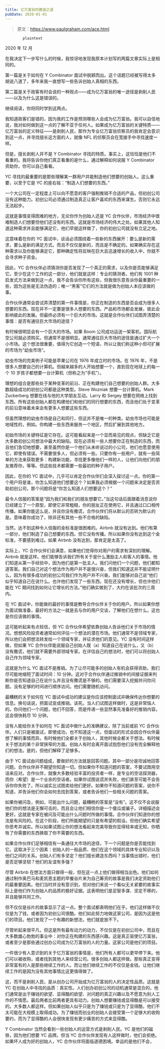 ```yaml
---
title: 亿万富翁的建造之道
pubDate: 2020-01-01
---
```


> 原文：https://www.paulgraham.com/ace.html 

            plaintext
2020 年 12 月

在我决定下一步写什么的时候，我惊讶地发现我原本计划写的两篇文章实际上是相同的。

第一篇是关于如何在 Y Combinator 面试中脱颖而出。这个话题已经被写得太多胡说八道了，多年来我一直想写一些告诉创始人真相的东西。

第二篇是关于政客有时会说的一种观点——成为亿万富翁的唯一途径是剥削人民——以及为什么这是错误的。

继续阅读，你将同时学到这两点。

我知道政客们是错的，因为我的工作是预测哪些人会成为亿万富翁。我可以自信地说，我对如何做到这一点的了解不亚于任何人。如果成为亿万富翁的关键特质——亿万富翁的定义特征——是剥削人民，那作为专业亿万富翁侦察员的我肯定会意识到这一点，并寻找擅长这方面的人，就像 NFL 的侦察员会在宽接手中寻找速度一样。

但是，擅长剥削人并不是 Y Combinator 寻找的特质。事实上，这恰恰是他们不看重的。我将告诉你他们真正看重的是什么，通过解释如何说服 Y Combinator 资助你，你可以自己看看。

YC 寻找的最重要的是那些理解某一群用户并能制造他们想要的创始人。这么重要，以至于它是 YC 的座右铭：“制造人们想要的东西。”

一个大公司在一定程度上可以向不愿意的客户强制推销不合适的产品，但初创公司没有这种能力。初创公司必须通过制造真正让客户喜欢的东西来谋生。否则它永远无法起步。

这就是事情变得困难的地方，无论你作为创始人还是 YC 合作伙伴，市场经济中很难制造人们想要但他们还没有的东西。这就是市场经济的伟大之处。如果其他人知道这种需求并且能够满足它，他们早就这样做了，你的初创公司就没有立足之地。

这意味着在你的 YC 面试中，谈话必须围绕着一些新的东西展开：要么是新的需求，要么是新的满足方式。而且不仅仅是新的，而且是不确定的。如果确实存在这种需求以及你能够满足它，那种确定性将反映在巨大且迅速增长的收入中，你就不会寻求种子资金。

因此，YC 合作伙伴必须猜测你是否发现了一个真正的需求，以及你是否能够满足它。至少在这个工作的这一部分，他们就是这样：专业的猜测者。他们有 1001 种启发式方法来做到这一点，我不会告诉你所有这些，但我很乐意告诉你最重要的一些，因为这些是无法伪造的；唯一“黑客”它们的方法就是做为创始人本应该做的事。

合作伙伴通常会尝试弄清楚的第一件事情是，你正在制造的东西是否会成为很多人想要的东西。现在并不一定要是很多人想要的东西。产品和市场都会发展，彼此会影响彼此的发展。但最终必须有一个巨大的市场。这就是合作伙伴们试图弄清楚的事情：是否有通往巨大市场的途径？

有时候很明显会有一个巨大的市场。如果 Boom 公司成功运送一架客机，国际航空公司就必须购买。但通常不是很明显。通常通往巨大市场的途径是通过扩大一个小市场。这个想法很重要，值得为它创造一个短语，所以让我们称这种小但可扩展的市场为“幼虫市场”。

幼虫市场的完美例子可能是苹果公司在 1976 年成立时的市场。在 1976 年，不是很多人想要自己的计算机。但越来越多的人开始想要一个，直到现在地球上的每一个 10 岁孩子都想要一台计算机（但称之为“手机”）。

理想的组合是那些处于某种变革的前沿、正在构建他们自己想要的创始人群。大多数超级成功的初创公司都是这种类型。Steve Wozniak 想要一台计算机。Mark Zuckerberg 想要在线与他的大学朋友互动。Larry 和 Sergey 想要在网络上找到东西。所有这些创始人都在构建他们和他们的同行想要的东西，而且他们处于变革的前沿意味着未来会有更多人想要这些东西。

但虽然理想的幼虫市场是自己和同行，但这并不是唯一的种类。幼虫市场也可能是地域性的，例如。你构建一些东西来服务一个地区，然后扩展到其他地方。

初始市场的关键特征是它存在。这可能看起来是一个显而易见的观点，但缺乏它是大多数初创公司想法中最大的缺陷。现在必须有一些人想要你正在制造的东西，而且他们急切地想要，甚至虽然你是一个他们从未听说过的小公司，他们也愿意使用它，即使有错误。不需要很多人，但必须有一些。只要你有一些用户，就有一些简单的方法来获取更多：构建新功能，寻找更多像他们一样的人，让他们向他们的朋友推荐你，等等。但这些技术都需要一些最初的种子用户。

因此，在你的 YC 面试中，几乎可以肯定合作伙伴们会深入探讨这一点。你的第一个用户将是谁，你怎么知道他们想要这个？如果我必须根据一个问题来决定是否资助初创公司，那个问题将是“你怎么知道人们想要这个？”

最令人信服的答案是“因为我们和我们的朋友想要它。”当这句话后面跟着消息说你已经建立了一个原型，即使它非常粗糙，你的朋友正在使用它，并且通过口口相传传播。如果你能这么说，并且你没有撒谎，合作伙伴们将从默认的否转为默认的是。意味着你成功了，除非还有其他一些不合格的缺陷。

当然，达不到这种令人信服的金标准是很困难的。Airbnb 就没有达到。他们有第一部分，他们制造了自己想要的东西。但它没有传播。所以如果你没有达到这个金标准，不要感到难过。如果 Airbnb 没有达到，那肯定是太高了。

实际上，YC 合作伙伴们会满意，如果他们觉得你对用户的需求有深刻的理解。Airbnb 就是这样。他们能够告诉我们所有关于是什么激励主人和客人的事情。他们知道从第一手经验中，因为他们是第一批主人。我们问他们一个问题，他们都知道答案。我们自己对这个想法作为用户并不是很兴奋，但我们知道这并不能证明什么，因为有很多成功的初创公司我们作为用户并不兴奋。我们能够对自己说“他们似乎知道自己在说什么。也许他们发现了一些东西。现在还没有增长，但也许他们能在 YC 期间找到如何让它增长的方法。”他们确实做到了，大约在该批次的三周内。

在 YC 面试中，你能做的最好的事情是教导合作伙伴关于你的用户。所以如果你想为面试做准备，最好的方法之一就是去与你的用户交谈，了解他们在想什么。这也是你应该做的事情。

这可能听起来有点轻信，但 YC 合作伙伴希望依靠创始人告诉他们关于市场的情况。想想风险投资者通常如何评估一个想法的潜在市场。他们通常不是领域专家，所以他们会把想法转发给一个领域专家，并征求他们的意见。YC 没有时间这样做，但如果 YC 合作伙伴能说服自己创始人既（a）知道自己在说什么，又（b）没有撒谎，他们就不需要外部领域专家。在评估自己的想法时，他们可以将创始人自己作为领域专家。

这就是为什么 YC 面试不是推销。为了让尽可能多的创始人有机会获得资助，我们尽可能地缩短了面试时间：10 分钟。这对于合作伙伴通过推销中的间接证据来判断你是否知道自己在说什么并且没有撒谎是不够的。他们需要深入挖掘并问你问题。没有足够的时间进行顺序访问。他们需要随机访问。

最糟糕的关于如何在 YC 面试中成功的建议是你应该控制面试并确保传达你想要的信息。换句话说，把面试变成推销。该死。当人们试图这样做时，这是非常恼人的。你问他们一个问题，他们不回答，而是传递一些显然事先准备好的推销内容。这会很快耗尽 10 分钟。

没有人能给你关于如何在 YC 面试中做什么的准确建议，除了当前或前 YC 合作伙伴。人们只是被面试，即使成功，也不知道这一点，但面试的形式会因合作伙伴最想了解的事情而异。有时候他们全都关于创始人，其他时候全都关于想法。有时候关于想法的某个非常狭窄的方面。创始人有时会离开面试抱怨他们没有完全解释他们的想法。是的，但他们解释了足够多。

由于 YC 面试由问题组成，要做好的方法就是回答问题。其中一部分是坦诚地回答问题。合作伙伴并不期望你知道一切。但如果你不知道问题的答案，不要试图用空话来应对。合作伙伴，就像大多数经验丰富的投资者一样，是专业的空话探测器，而你（希望）是一个业余的空话者。如果你试图说谎并失败，他们甚至可能不会告诉你你失败了。所以诚实比试图卖给他们更好。如果你不知道问题的答案，说你不知道，并告诉他们你会如何去找到答案，或者告诉他们一些相关问题的答案。

如果你被问及，例如，可能出什么问题，最糟糕的答案是“没有”。这不仅不会说服他们你的想法是无懈可击的，而且会让他们相信你是一个傻瓜或骗子。详细描述会更好。这就是专家在被问及可能出什么问题时所做的事情。合作伙伴们知道你的想法是有风险的。在这个阶段，他们所能期望的只是有希望的假设。但他们确实希望你思考并诚实。所以如果试图让你的想法看起来完美导致你显得轻率或无知，你牺牲了你需要的东西换取了你不需要的东西。

如果合作伙伴们足够相信有一条通往大市场的途径，下一个问题是你是否能找到它。这取决于三个因素：创始人的一般品质、他们在这个领域的具体专业知识以及他们之间的关系。创始人们有多坚定？他们擅长建造东西吗？当事情出错时，他们是否足够坚韧？他们的友谊有多强？

尽管 Airbnb 在想法方面只做得一般，但在这一点上他们做得相当出色。他们如何通过制作奥巴马和麦凯恩主题的早餐谷片来为自己筹资的故事是我们决定资助他们的最重要因素。他们当时并没有意识到，但对他们来说一个看似无关紧要的故事实际上是他们作为创始人的品质的极好证据。这表明他们是足智多谋、坚定不移的，并且能够共同工作。

但不仅仅是谷片的故事显示了这一点。整个面试都表明他们在乎。他们这样做不仅仅是为了钱，或者因为初创公司很酷。他们如此努力地做这家公司，是因为这是他们的项目。他们发现了一个有趣的新想法，他们就是放不下。

尽管听起来很平凡，但这是所有最有动力的动力，不仅仅是在初创公司中，而且在大多数雄心勃勃的事业中：对你正在构建的东西感兴趣。这是真正驱使亿万富翁，或者至少是那些通过创办公司成为亿万富翁的人的力量。这家公司是他们的项目。

一件很少有人意识到的关于亿万富翁的事情是，他们所有人都可以更早停下来。他们可以被收购，或者找到其他人来经营公司。很多创始人都这样做。那些真正变得非常富有的人是那些继续工作的人。而让他们继续工作的不仅仅是金钱。让他们继续工作的是因为没有其他事情比这更值得做了。

这，而不是剥削人民，是从创办公司开始成为亿万富翁的人的决定性品质。这就是 YC 在创始人中寻找的品质：真实性。人们创办初创公司的动机通常是混合的。他们通常是出于赚钱的欲望、显得酷的欲望、对问题的真正兴趣以及不愿意为别人工作的不情愿。最后两者比前两者更具有动力。创始人想要赚钱或显得酷是可以接受的。大多数人都这样。但如果创始人似乎只是为了赚钱或只是为了显得酷，他们不太可能在大规模上取得成功。为了赚钱而创业的创始人会接受第一个足够大的收购要约，而为了显得酷的人会很快发现有更少痛苦的方式来显得酷。

Y Combinator 当然会看到一些创始人的运营方式是剥削人民。YC 是他们的磁铁，因为他们想要 YC 品牌。但当 YC 合作伙伴发现有人这样做时，他们会拒绝。如果坏人成为好的创始人，YC 合作伙伴将面临道德困境。幸运的是他们不会，
